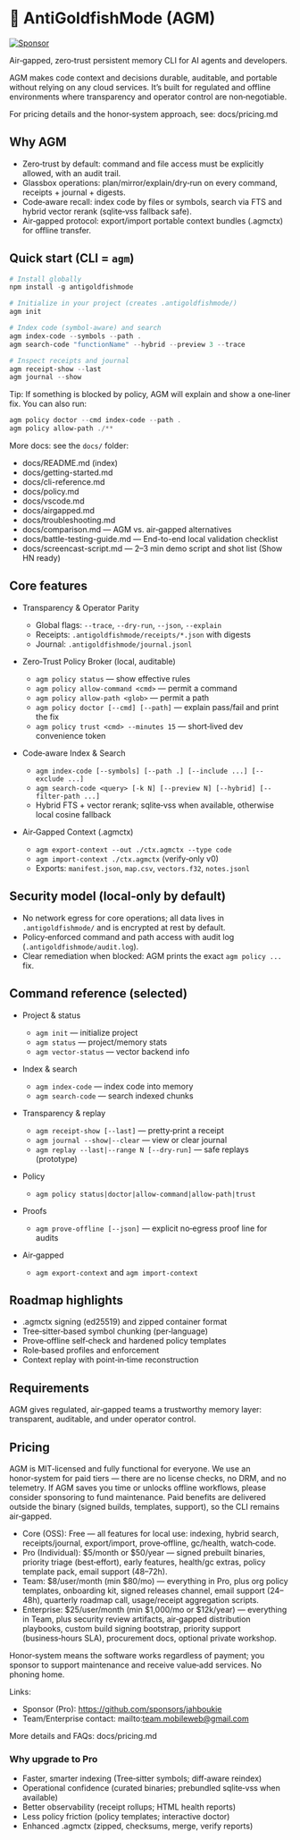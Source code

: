# 🧠 AntiGoldfishMode (AGM)

[![Sponsor](https://img.shields.io/badge/Sponsor-%E2%9D%A4-ff69b4?style=flat&logo=github%20sponsors)](https://github.com/sponsors/jahboukie)

Air‑gapped, zero‑trust persistent memory CLI for AI agents and developers.

AGM makes code context and decisions durable, auditable, and portable without relying on any cloud services. It’s built for regulated and offline environments where transparency and operator control are non‑negotiable.

For pricing details and the honor‑system approach, see: docs/pricing.md

## Why AGM

- Zero‑trust by default: command and file access must be explicitly allowed, with an audit trail.
- Glassbox operations: plan/mirror/explain/dry‑run on every command, receipts + journal + digests.
- Code‑aware recall: index code by files or symbols, search via FTS and hybrid vector rerank (sqlite‑vss fallback safe).
- Air‑gapped protocol: export/import portable context bundles (.agmctx) for offline transfer.

## Quick start (CLI = `agm`)

```powershell
# Install globally
npm install -g antigoldfishmode

# Initialize in your project (creates .antigoldfishmode/)
agm init

# Index code (symbol-aware) and search
agm index-code --symbols --path .
agm search-code "functionName" --hybrid --preview 3 --trace

# Inspect receipts and journal
agm receipt-show --last
agm journal --show
```

Tip: If something is blocked by policy, AGM will explain and show a one‑liner fix. You can also run:

```powershell
agm policy doctor --cmd index-code --path .
agm policy allow-path ./**
```

More docs: see the `docs/` folder:
- docs/README.md (index)
- docs/getting-started.md
- docs/cli-reference.md
- docs/policy.md
- docs/vscode.md
- docs/airgapped.md
- docs/troubleshooting.md
- docs/comparison.md — AGM vs. air‑gapped alternatives
 - docs/battle-testing-guide.md — End-to-end local validation checklist
 - docs/screencast-script.md — 2–3 min demo script and shot list (Show HN ready)

## Core features

- Transparency & Operator Parity
	- Global flags: `--trace`, `--dry-run`, `--json`, `--explain`
	- Receipts: `.antigoldfishmode/receipts/*.json` with digests
	- Journal: `.antigoldfishmode/journal.jsonl`

- Zero‑Trust Policy Broker (local, auditable)
	- `agm policy status` — show effective rules
	- `agm policy allow-command <cmd>` — permit a command
	- `agm policy allow-path <glob>` — permit a path
	- `agm policy doctor [--cmd] [--path]` — explain pass/fail and print the fix
	- `agm policy trust <cmd> --minutes 15` — short‑lived dev convenience token

- Code‑aware Index & Search
	- `agm index-code [--symbols] [--path .] [--include ...] [--exclude ...]`
	- `agm search-code <query> [-k N] [--preview N] [--hybrid] [--filter-path ...]`
	- Hybrid FTS + vector rerank; sqlite‑vss when available, otherwise local cosine fallback

- Air‑Gapped Context (.agmctx)
	- `agm export-context --out ./ctx.agmctx --type code`
	- `agm import-context ./ctx.agmctx` (verify‑only v0)
	- Exports: `manifest.json`, `map.csv`, `vectors.f32`, `notes.jsonl`

## Security model (local‑only by default)

- No network egress for core operations; all data lives in `.antigoldfishmode/` and is encrypted at rest by default.
- Policy‑enforced command and path access with audit log (`.antigoldfishmode/audit.log`).
- Clear remediation when blocked: AGM prints the exact `agm policy ...` fix.

## Command reference (selected)

- Project & status
	- `agm init` — initialize project
	- `agm status` — project/memory stats
	- `agm vector-status` — vector backend info

- Index & search
	- `agm index-code` — index code into memory
	- `agm search-code` — search indexed chunks

- Transparency & replay
	- `agm receipt-show [--last]` — pretty‑print a receipt
	- `agm journal --show|--clear` — view or clear journal
	- `agm replay --last|--range N [--dry-run]` — safe replays (prototype)

- Policy
	- `agm policy status|doctor|allow-command|allow-path|trust`

- Proofs
	- `agm prove-offline [--json]` — explicit no‑egress proof line for audits

- Air‑gapped
	- `agm export-context` and `agm import-context`

## Roadmap highlights

- .agmctx signing (ed25519) and zipped container format
- Tree‑sitter‑based symbol chunking (per‑language)
- Prove‑offline self‑check and hardened policy templates
- Role‑based profiles and enforcement
- Context replay with point‑in‑time reconstruction

## Requirements



AGM gives regulated, air‑gapped teams a trustworthy memory layer: transparent, auditable, and under operator control.

## Pricing

AGM is MIT‑licensed and fully functional for everyone. We use an honor‑system for paid tiers — there are no license checks, no DRM, and no telemetry. If AGM saves you time or unlocks offline workflows, please consider sponsoring to fund maintenance. Paid benefits are delivered outside the binary (signed builds, templates, support), so the CLI remains air‑gapped.

- Core (OSS): Free — all features for local use: indexing, hybrid search, receipts/journal, export/import, prove‑offline, gc/health, watch‑code.
- Pro (Individual): $5/month or $50/year — signed prebuilt binaries, priority triage (best‑effort), early features, health/gc extras, policy template pack, email support (48–72h).
- Team: $8/user/month (min $80/mo) — everything in Pro, plus org policy templates, onboarding kit, signed releases channel, email support (24–48h), quarterly roadmap call, usage/receipt aggregation scripts.
- Enterprise: $25/user/month (min $1,000/mo or $12k/year) — everything in Team, plus security review artifacts, air‑gapped distribution playbooks, custom build signing bootstrap, priority support (business‑hours SLA), procurement docs, optional private workshop.

Honor‑system means the software works regardless of payment; you sponsor to support maintenance and receive value‑add services. No phoning home.

Links:
- Sponsor (Pro): https://github.com/sponsors/jahboukie
- Team/Enterprise contact: mailto:team.mobileweb@gmail.com

More details and FAQs: docs/pricing.md

### Why upgrade to Pro

- Faster, smarter indexing (Tree‑sitter symbols; diff‑aware reindex)
- Operational confidence (curated binaries; prebundled sqlite‑vss when available)
- Better observability (receipt rollups; HTML health reports)
- Less policy friction (policy templates; interactive doctor)
- Enhanced .agmctx (zipped, checksums, merge, verify reports)

